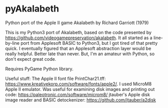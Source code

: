 # pyAkalabeth
Python port of the Apple II game Akalabeth by Richard Garriott (1979)

This is my Python3 port of Akalabeth, based on the code presented by https://github.com/videogamepreservation/akalabeth.
It all started as a line-by-line port from Applesoft BASIC to Python3, but I got tired of that pretty quick. I eventually figured that an Applesoft abstraction layer would be really helpful. Better late than never. But, I'm an amateur with Python, so don't expect great code.

Requires PyGame Python library.

Useful stuff:
The Apple II font file PrintChar21.tff: https://www.kreativekorp.com/software/fonts/apple2/.
I used MicroM8 Apple II emulator. Was useful for examining disk images and printing out code: https://paleotronic.com/software/microm8/
jtauber's Apple disk image reader and BASIC detockenizer: https://github.com/jtauber/a2disk
